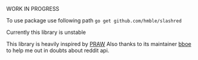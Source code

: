 WORK IN PROGRESS


To use package use following path `go get github.com/hmble/slashred`

Currently this library is unstable 

This library is heavily inspired by [PRAW](https://github.com/praw-dev/praw)
Also thanks to its maintainer [bboe](https://github.com/bboe) to help me out in
doubts about reddit api.

